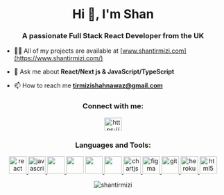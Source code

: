 <h1 align="center">Hi 👋, I'm Shan</h1>
<h3 align="center">A passionate Full Stack React Developer from the UK</h3>

- 👨‍💻 All of my projects are available at [www.shantirmizi.com](https://www.shantirmizi.com/)

- 💬 Ask me about **React/Next js & JavaScript/TypeScript**

- 📫 How to reach me **tirmizishahnawaz@gmail.com**

<h3 align="center">Connect with me:</h3>
<p align="center">
<a href="https://linkedin.com/in/https://www.linkedin.com/in/shan-tirmizi-7b3114159/" target="blank"><img align="center" src="https://cdn.jsdelivr.net/npm/simple-icons@3.0.1/icons/linkedin.svg" alt="https://www.linkedin.com/in/shan-tirmizi-7b3114159/" height="30" width="40" /></a>
</p>

<h3 align="center">Languages and Tools:</h3>
<p align="center"> 
<a href="https://reactjs.org/" target="_blank"> <img src="https://cdn0.iconfinder.com/data/icons/logos-brands-in-colors/128/react-512.png" alt="react" width="40" height="40"/> </a>
<a href="https://www.javascript.com/" target="_blank"> <img src="https://cdn2.iconfinder.com/data/icons/designer-skills/128/code-programming-javascript-software-develop-command-language-512.png" alt="javascript" width="40" height="40"/> </a>
<a href="https://nodejs.org/en/" target="_blank"> <img src="https://cdn3.iconfinder.com/data/icons/popular-services-brands/512/node-512.png" width="40" height="40"/> </a> 
 <img src="https://cdn1.iconfinder.com/data/icons/logotypes/32/badge-css-3-512.png" width="40" height="40"/>
<a href="https://www.ruby-lang.org/en/" target="_blank"> <img src="https://cdn3.iconfinder.com/data/icons/sympletts-free-sampler/128/diamond-512.png" width="40" height="40"/> </a>
<a href="https://rubyonrails.org/" target="_blank"> <img src="https://cdn3.iconfinder.com/data/icons/popular-services-brands-vol-2/512/ruby-on-rails-512.png" width="40" height="40"/> </a>
<a href="https://www.chartjs.org" target="_blank"> <img src="https://www.chartjs.org/media/logo-title.svg" alt="chartjs" width="40" height="40"/> </a>  
<a href="https://www.figma.com/" target="_blank"> <img src="https://www.vectorlogo.zone/logos/figma/figma-icon.svg" alt="figma" width="40" height="40"/> </a> <a href="https://git-scm.com/" target="_blank"> <img src="https://www.vectorlogo.zone/logos/git-scm/git-scm-icon.svg" alt="git" width="40" height="40"/> </a> <a href="https://heroku.com" target="_blank"> <img src="https://www.vectorlogo.zone/logos/heroku/heroku-icon.svg" alt="heroku" width="40" height="40"/> </a>
 <a href="https://www.w3.org/html/" target="_blank"> <img src="https://cdn0.iconfinder.com/data/icons/HTML5/512/HTML_Logo.png" alt="html5" width="40" height="40"/> </a> 
</p>
<div align='center'>
<p><img align="center" src="https://github-readme-stats.vercel.app/api/top-langs?username=shantirmizi&show_icons=true&locale=en&layout=compact" alt="shantirmizi" /></p> 
<div>
